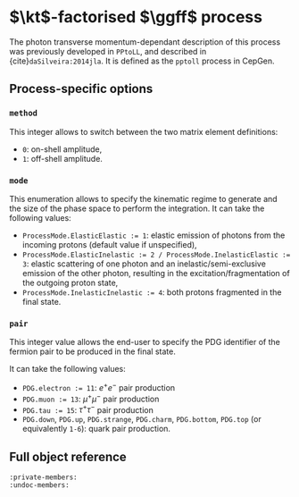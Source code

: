 ```{title} kT-factorised two-photon production of fermion pair
```

# $\kt$-factorised $\ggff$ process

The photon transverse momentum-dependant description of this process was previously developed in `PPtoLL`, and described in {cite}`daSilveira:2014jla`.
It is defined as the `pptoll` process in CepGen.

## Process-specific options

### `method`

This integer allows to switch between the two matrix element definitions:

- `0`: on-shell amplitude,
- `1`: off-shell amplitude.

### `mode`

This enumeration allows to specify the kinematic regime to generate and the size of the phase space to perform the integration.
It can take the following values:

- `ProcessMode.ElasticElastic := 1`: elastic emission of photons from the incoming protons (default value if unspecified),
- `ProcessMode.ElasticInelastic := 2 / ProcessMode.InelasticElastic := 3`: elastic scattering of one photon and an inelastic/semi-exclusive emission of the other photon, resulting in the excitation/fragmentation of the outgoing proton state,
- `ProcessMode.InelasticInelastic := 4`: both protons fragmented in the final state.

### `pair`

This integer value allows the end-user to specify the PDG identifier of the fermion pair to be produced in the final state.

It can take the following values:

- `PDG.electron := 11`: $e^+e^-$ pair production
- `PDG.muon := 13`: $\mu^+\mu^-$ pair production
- `PDG.tau := 15`: $\tau^+\tau^-$ pair production
- `PDG.down`, `PDG.up`, `PDG.strange`, `PDG.charm`, `PDG.bottom`, `PDG.top` (or equivalently `1-6`): quark pair production.

## Full object reference

```{doxygenclass} PPtoFF
:private-members:
:undoc-members:
```
